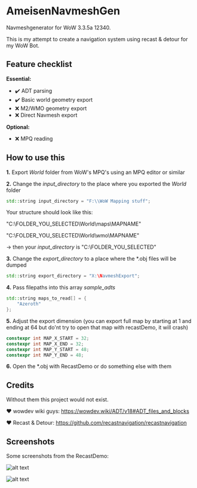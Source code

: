 # AmeisenNavmeshGen
Navmeshgenerator for WoW 3.3.5a 12340.

This is my attempt to create a navigation system using recast & detour for my WoW Bot.

## Feature checklist
**Essential:**
* ✔️ ADT parsing
* ✔️ Basic world geometry export
* ❌ M2/WMO geometry export
* ❌ Direct Navmesh export

**Optional:**
* ❌ MPQ reading

## How to use this
**1.** Export *World* folder from WoW's MPQ's using an MPQ editor or similar

**2.** Change the *input_directory* to the place where you exported the *World* folder
```c++
std::string input_directory = "F:\\WoW Mapping stuff";
```
Your structure should look like this:

"C:\\FOLDER_YOU_SELECTED\\World\\maps\\MAPNAME"

"C:\\FOLDER_YOU_SELECTED\\World\\wmo\\MAPNAME"

-> then your *input_directory* is "C:\\FOLDER_YOU_SELECTED"

**3.** Change the *export_directory* to a place where the \*.obj files will be dumped
```c++
std::string export_directory = "X:\NavmeshExport";
```

**4.** Pass filepaths into this array *sample_adts*
```c++
std::string maps_to_read[] = {
	"Azeroth"
};
```

**5.** Adjust the export dimension (you can export full map by starting at 1 and ending at 64 but do'nt try to open that map with recastDemo, it will crash)
```c++
constexpr int MAP_X_START = 32;
constexpr int MAP_X_END = 32;
constexpr int MAP_Y_START = 48;
constexpr int MAP_Y_END = 48;
```

**6.** Open the \*.obj with RecastDemo or do something else with them


## Credits

Without them this project would not exist.

❤️ wowdev wiki guys: https://wowdev.wiki/ADT/v18#ADT_files_and_blocks

❤️ Recast & Detour: https://github.com/recastnavigation/recastnavigation

## Screenshots

Some screenshots from the RecastDemo:

![alt text](https://github.com/Jnnshschl/AmeisenNavmeshGen/raw/master/images/sample_mesh_1.PNG "Azeroth_32_48.obj Sample mesh")

![alt text](https://github.com/Jnnshschl/AmeisenNavmeshGen/raw/master/images/sample_mesh_2.PNG "Sample path")
